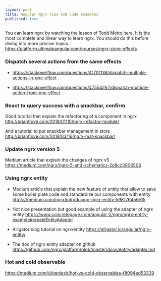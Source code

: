 ```yaml
---
layout: post
title: Angular Ngrx tips and code examples
published: true
---
```


You can learn ngrx by watching the lesson of Todd Motto here. It is the most complete and linear way to learn ngrx. 
You should do this before diving into more precise topics.
https://platform.ultimateangular.com/courses/ngrx-store-effects

### Dispatch several actions from the same effects

* https://stackoverflow.com/questions/41701138/dispatch-multiple-actions-in-one-effect

* https://stackoverflow.com/questions/47554267/dispatch-multiple-action-from-one-effect

### React to query success with a snackbar, confirm

Good tutorial that explain the refactoring of a component in ngrx
http://brianflove.com/2018/01/10/ngrx-refactor-module/

And a tutorial to put snackbar management in store 
http://brianflove.com/2018/03/16/ngrx-mat-snackbar/

### Update ngrx version 5 

Medium article that explain the changes of ngrx v5
https://medium.com/ngrx/ngrx-5-and-schematics-2d8cc3906506

### Using ngrx entity 

* Medium article that explain the new feature of entity that allow to save some boiler plate code and standardize our components with entity
https://medium.com/ngrx/introducing-ngrx-entity-598176456e15

* Not nice presentation but good example of using the adapter of ngrx entity
https://www.concretepage.com/angular-2/ngrx/ngrx-entity-example#createEntityAdapter

* Alligator blog tutorial on ngrx/entity
https://alligator.io/angular/ngrx-entity/

* The doc of  ngrx entity adapter on github 
https://github.com/ngrx/platform/blob/master/docs/entity/adapter.md


### Hot and cold observable 

https://medium.com/@benlesh/hot-vs-cold-observables-f8094ed53339